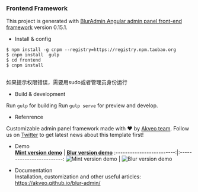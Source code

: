 ### Frontend Framework
This project is generated with [BlurAdmin Angular  admin panel front-end framework](http://akveo.com/blur-admin/)
version 0.15.1.

- Install & config   
 ```
 $ npm install -g cnpm --registry=https://registry.npm.taobao.org
 $ cnpm install  gulp 
 $ cd frontend
 $ cnpm install
  
 ```
 如果提示权限错误，需要用sudo或者管理员身份运行

- Build & development   


Run `gulp` for building 
Run `gulp serve` for preview and develop.


- Refenrence    

Customizable admin panel framework made with :heart: by [Akveo team](http://akveo.com/). Follow us on [Twitter](https://twitter.com/akveo_inc) to get latest news about this template first!

- Demo    
**[Mint version demo](http://akveo.com/blur-admin-mint/)**             |  **[Blur version demo](http://akveo.com/blur-admin/)**
:-------------------------:|:-------------------------:
![Mint version demo](http://i.imgur.com/A3TMviJ.png)  |  ![Blur version demo](http://i.imgur.com/EAoiK2O.jpg)


- Documentation  
Installation, customization and other useful articles: https://akveo.github.io/blur-admin/

